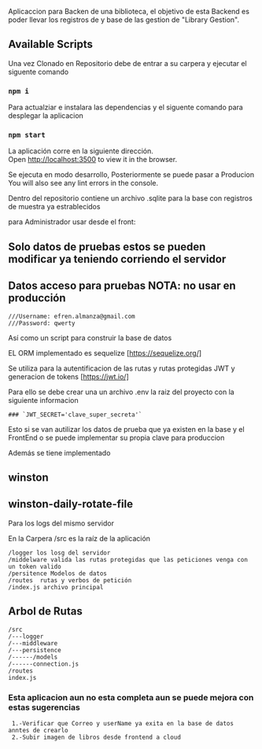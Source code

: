 Aplicaccion para Backen de una biblioteca, el objetivo de esta Backend es poder llevar los registros de y base de las gestion de "Library Gestion".

## Available Scripts

Una vez Clonado en Repositorio debe de entrar a su carpera y ejecutar el siguente comando

### `npm i`

Para actualziar e instalara las dependencias y el siguente comando para desplegar la aplicacion

### `npm start`

La aplicación corre en la siguiente dirección.<br />
Open [http://localhost:3500](http://localhost:3500) to view it in the browser.

Se ejecuta en modo desarrollo, Posteriormente se puede pasar a Producion<br />
You will also see any lint errors in the console.

Dentro del repositorio contiene un archivo .sqlite para la base con registros de muestra ya estrablecidos

para Administrador usar desde el front:
## Solo datos de pruebas estos se pueden modificar ya teniendo corriendo el servidor
## Datos acceso para pruebas NOTA: no usar en producción
```
///Username: efren.almanza@gmail.com
///Password: qwerty
```
Así como un script para construir la base de datos

EL ORM implementado es sequelize [https://sequelize.org/]

Se utiliza para la autentificacion de las rutas y rutas protegidas JWT y generacion de tokens [https://jwt.io/]

Para ello se debe crear una un archivo .env la raiz del proyecto con la siguiente informacion
```
### `JWT_SECRET='clave_super_secreta'`
```
Esto si se van autilizar los datos de prueba que ya existen en la base y el FrontEnd o se puede implementar su propia clave para produccion

Además se tiene implementado
## winston
## winston-daily-rotate-file

Para los logs del mismo servidor

En la Carpera /src es la raíz de la aplicación
```
/logger los losg del servidor
/middelware valida las rutas protegidas que las peticiones venga con un token valido
/persitence Modelos de datos
/routes  rutas y verbos de petición
/index.js archivo principal
```
## Arbol de Rutas
```
/src
/---logger
/---middleware
/---persistence
/------/models
/------connection.js
/routes
index.js
```
### Esta aplicacion aun no esta completa aun se puede mejora con estas sugerencias
```
 1.-Verificar que Correo y userName ya exita en la base de datos anntes de crearlo
 2.-Subir imagen de libros desde frontend a cloud
 ```

